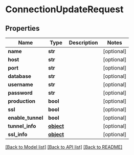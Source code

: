 # ConnectionUpdateRequest

## Properties
Name | Type | Description | Notes
------------ | ------------- | ------------- | -------------
**name** | **str** |  | [optional] 
**host** | **str** |  | [optional] 
**port** | **str** |  | [optional] 
**database** | **str** |  | [optional] 
**username** | **str** |  | [optional] 
**password** | **str** |  | [optional] 
**production** | **bool** |  | [optional] 
**ssl** | **bool** |  | [optional] 
**enable_tunnel** | **bool** |  | [optional] 
**tunnel_info** | [**object**](.md) |  | [optional] 
**ssl_info** | [**object**](.md) |  | [optional] 

[[Back to Model list]](../README.md#documentation-for-models) [[Back to API list]](../README.md#documentation-for-api-endpoints) [[Back to README]](../README.md)


